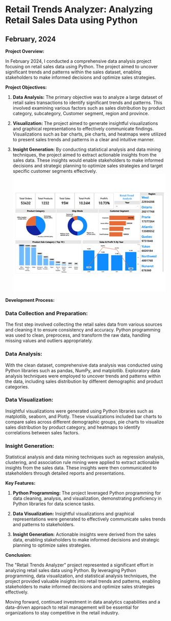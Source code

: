 # Retail Trends Analyzer: Analyzing Retail Sales Data using Python

## February, 2024

**Project Overview:**

In February 2024, I conducted a comprehensive data analysis project focusing on retail sales data using Python. The project aimed to uncover significant trends and patterns within the sales dataset, enabling stakeholders to make informed decisions and optimize sales strategies.

**Project Objectives:**

1. **Data Analysis:** The primary objective was to analyze a large dataset of retail sales transactions to identify significant trends and patterns. This involved examining various factors such as sales distribution by product category, subcategory, Customer segment, region and province.

2. **Visualization:** The project aimed to generate insightful visualizations and graphical representations to effectively communicate findings. Visualizations such as bar charts, pie charts, and heatmaps were utilized to present sales trends and patterns in a clear and intuitive manner.

3. **Insight Generation:** By conducting statistical analysis and data mining techniques, the project aimed to extract actionable insights from the sales data. These insights would enable stakeholders to make informed decisions and strategic planning to optimize sales strategies and target specific customer segments effectively.
![Retail Sales Dashboard](D_001.jpg)


**Development Process:**

### Data Collection and Preparation:

The first step involved collecting the retail sales data from various sources and cleaning it to ensure consistency and accuracy. Python programming was used to clean, preprocess, and transform the raw data, handling missing values and outliers appropriately.

### Data Analysis:

With the clean dataset, comprehensive data analysis was conducted using Python libraries such as pandas, NumPy, and matplotlib. Exploratory data analysis techniques were employed to uncover trends and patterns within the data, including sales distribution by different demographic and product categories.

### Data Visualization:

Insightful visualizations were generated using Python libraries such as matplotlib, seaborn, and Plotly. These visualizations included bar charts to compare sales across different demographic groups, pie charts to visualize sales distribution by product category, and heatmaps to identify correlations between sales factors.

### Insight Generation:

Statistical analysis and data mining techniques such as regression analysis, clustering, and association rule mining were applied to extract actionable insights from the sales data. These insights were then communicated to stakeholders through detailed reports and presentations.

**Key Features:**

1. **Python Programming:** The project leveraged Python programming for data cleaning, analysis, and visualization, demonstrating proficiency in Python libraries for data science tasks.

2. **Data Visualization:** Insightful visualizations and graphical representations were generated to effectively communicate sales trends and patterns to stakeholders.

3. **Insight Generation:** Actionable insights were derived from the sales data, enabling stakeholders to make informed decisions and strategic planning to optimize sales strategies.

**Conclusion:**

The "Retail Trends Analyzer" project represented a significant effort in analyzing retail sales data using Python. By leveraging Python programming, data visualization, and statistical analysis techniques, the project provided valuable insights into retail trends and patterns, enabling stakeholders to make informed decisions and optimize sales strategies effectively.

Moving forward, continued investment in data analytics capabilities and a data-driven approach to retail management will be essential for organizations to stay competitive in the retail industry.
